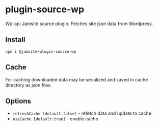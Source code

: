 # plugin-source-wp

Wp-api Jamsite source plugin. Fetches site json data from Wordpress.

## Install

`npm i @jamsite/plugin-source-wp`

## Cache

For caching downloaded data may be serialized and saved in cache directory as json files.

## Options

- `refreshCache [default:false]` - refetch data and update to cache
- `useCache [default:true]` - enable cache

